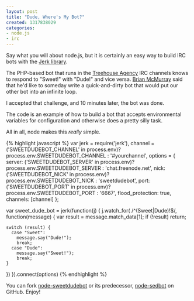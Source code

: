 ```yaml
---
layout: post
title: "Dude, Where's My Bot?"
created: 1317838029
categories:
- node.js
- irc
---
```


Say what you will about node.js, but it is certainly an easy way to build IRC bots with the [Jerk library](https://github.com/gf3/Jerk).

The PHP-based bot that runs in the [Treehouse Agency](http://www.treehouseagency.com) IRC channels knows to respond to "Sweet!" with "Dude!" and vice versa. [Brian McMurray](http://www.brianmcmurray.com) said that he'd like to someday write a quick-and-dirty bot that would put our other bot into an infinite loop.

I accepted that challenge, and 10 minutes later, the bot was done.

The code is an example of how to build a bot that accepts environmental variables for configuration and otherwise does a pretty silly task.

<!--more-->
All in all, node makes this *really* simple.

{% highlight javascript %}
var jerk = require('jerk'),
    channel = ('SWEETDUDEBOT_CHANNEL' in process.env)? process.env.SWEETDUDEBOT_CHANNEL : '#yourchannel',
    options = {
      server: ('SWEETDUDEBOT_SERVER' in process.env)? process.env.SWEETDUDEBOT_SERVER : 'chat.freenode.net',
      nick: ('SWEETDUDEBOT_NICK' in process.env)? process.env.SWEETDUDEBOT_NICK : 'sweetdudebot',
      port: ('SWEETDUDEBOT_PORT' in process.env)? process.env.SWEETDUDEBOT_PORT : '6667',
      flood_protection: true,
      channels: [channel]
    };

var sweet_dude_bot = jerk(function(j) {
  j.watch_for( /^(Sweet|Dude)!$/, function(message) {
    var result = message.match_data[1];
    if (!result)
      return;

    switch (result) {
      case "Sweet":
        message.say("Dude!");
        break;
      case "Dude":
        message.say("Sweet!");
        break;
    }
  })
}).connect(options)
{% endhighlight %}

You can fork [node-sweetdudebot](https://github.com/smerrill/node-sweetdudebot) or its predecessor, [node-sedbot](https://github.com/smerrill/node-sedbot) on GitHub. Enjoy!
